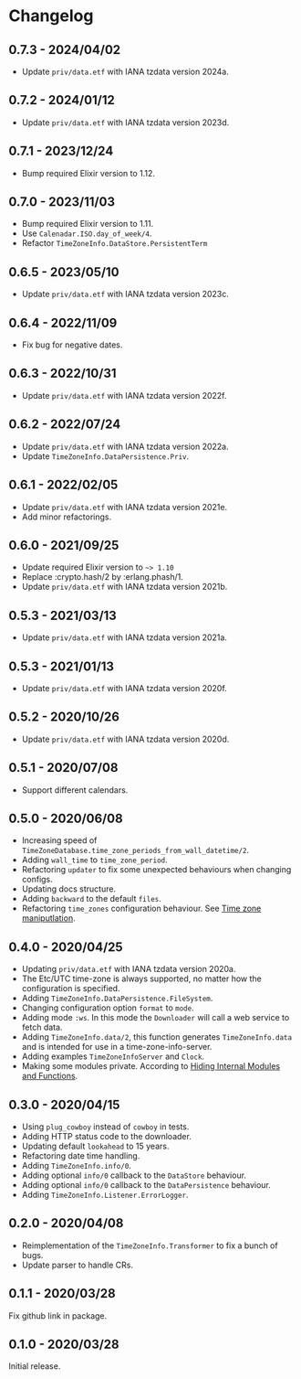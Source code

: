 # Changelog

## 0.7.3 - 2024/04/02

- Update `priv/data.etf` with IANA tzdata version 2024a.

## 0.7.2 - 2024/01/12

- Update `priv/data.etf` with IANA tzdata version 2023d.

## 0.7.1 - 2023/12/24

- Bump required Elixir version to 1.12.

## 0.7.0 - 2023/11/03

- Bump required Elixir version to 1.11.
- Use `Calenadar.ISO.day_of_week/4`.
- Refactor `TimeZoneInfo.DataStore.PersistentTerm`

## 0.6.5 - 2023/05/10

- Update `priv/data.etf` with IANA tzdata version 2023c.

## 0.6.4 - 2022/11/09

- Fix bug for negative dates.

## 0.6.3 - 2022/10/31

- Update `priv/data.etf` with IANA tzdata version 2022f.

## 0.6.2 - 2022/07/24

- Update `priv/data.etf` with IANA tzdata version 2022a.
- Update `TimeZoneInfo.DataPersistence.Priv`.

## 0.6.1 - 2022/02/05

- Update `priv/data.etf` with IANA tzdata version 2021e.
- Add minor refactorings.

## 0.6.0 - 2021/09/25

- Update required Elixir version to `~> 1.10`
- Replace :crypto.hash/2 by :erlang.phash/1.
- Update `priv/data.etf` with IANA tzdata version 2021b.

## 0.5.3 - 2021/03/13

- Update `priv/data.etf` with IANA tzdata version 2021a.

## 0.5.3 - 2021/01/13

- Update `priv/data.etf` with IANA tzdata version 2020f.

## 0.5.2 - 2020/10/26

- Update `priv/data.etf` with IANA tzdata version 2020d.

## 0.5.1 - 2020/07/08

- Support different calendars.

## 0.5.0 - 2020/06/08

- Increasing speed of `TimeZoneDatabase.time_zone_periods_from_wall_datetime/2`.
- Adding `wall_time` to `time_zone_period`.
- Refactoring `updater` to fix some unexpected behaviours when changing configs.
- Updating docs structure.
- Adding `backward` to the default `files`.
- Refactoring `time_zones` configuration behaviour.
  See [Time zone maniputlation](https://hexdocs.pm/time_zone_info/config.html#time-zone-manipulation).

## 0.4.0 - 2020/04/25

- Updating `priv/data.etf` with IANA tzdata version 2020a.
- The Etc/UTC time-zone is always supported, no matter how the configuration is specified.
- Adding `TimeZoneInfo.DataPersistence.FileSystem`.
- Changing configuration option `format` to `mode`.
- Adding mode `:ws`. In this mode the `Downloader` will call a web service to
  fetch data.
- Adding `TimeZoneInfo.data/2`, this function generates `TimeZoneInfo.data` and
  is intended for use in a time-zone-info-server.
- Adding examples `TimeZoneInfoServer` and `Clock`.
- Making some modules private. According to [Hiding Internal Modules and Functions](https://hexdocs.pm/elixir/master/writing-documentation.html#hiding-internal-modules-and-functions).

## 0.3.0 - 2020/04/15

- Using `plug_cowboy` instead of `cowboy` in tests.
- Adding HTTP status code to the downloader.
- Updating default `lookahead` to 15 years.
- Refactoring date time handling.
- Adding `TimeZoneInfo.info/0`.
- Adding optional `info/0` callback to the `DataStore` behaviour.
- Adding optional `info/0` callback to the `DataPersistence` behaviour.
- Adding `TimeZoneInfo.Listener.ErrorLogger`.

## 0.2.0 - 2020/04/08

- Reimplementation of the `TimeZoneInfo.Transformer` to fix a bunch of bugs.
- Update parser to handle CRs.

## 0.1.1 - 2020/03/28

Fix github link in package.

## 0.1.0 - 2020/03/28

Initial release.
